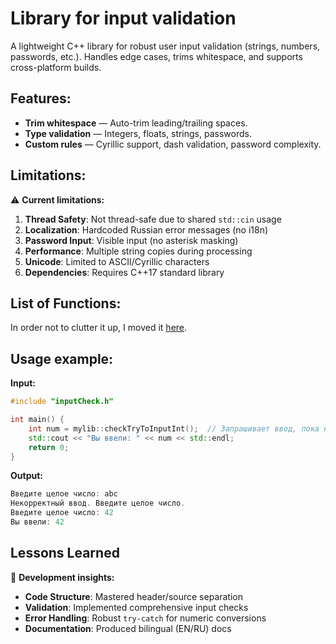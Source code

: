 #  Library for input validation
A lightweight C++ library for robust user input validation 
(strings, numbers, passwords, etc.). 
Handles edge cases, trims whitespace, 
and supports cross-platform builds.

## Features:

- **Trim whitespace** — Auto-trim leading/trailing spaces.
- **Type validation** — Integers, floats, strings, passwords.
- **Custom rules** — Cyrillic support, dash validation, password complexity.

## Limitations:

⚠️ **Current limitations:**

1. **Thread Safety**: Not thread-safe due to shared `std::cin` usage
2. **Localization**: Hardcoded Russian error messages (no i18n)
3. **Password Input**: Visible input (no asterisk masking)
4. **Performance**: Multiple string copies during processing
5. **Unicode**: Limited to ASCII/Cyrillic characters
6. **Dependencies**: Requires C++17 standard library

## List of Functions:
In order not to clutter it up, I moved it [here](./ListOfFunctions.md).

## Usage example:

**Input:**
```C++
#include "inputCheck.h"

int main() {
    int num = mylib::checkTryToInputInt();  // Запрашивает ввод, пока не получит число
    std::cout << "Вы ввели: " << num << std::endl;
    return 0;
}
```

**Output:**
```C++
Введите целое число: abc  
Некорректный ввод. Введите целое число.  
Введите целое число: 42  
Вы ввели: 42
```

## Lessons Learned

🔧 **Development insights:**

- **Code Structure**: Mastered header/source separation
- **Validation**: Implemented comprehensive input checks
- **Error Handling**: Robust `try-catch` for numeric conversions
- **Documentation**: Produced bilingual (EN/RU) docs










